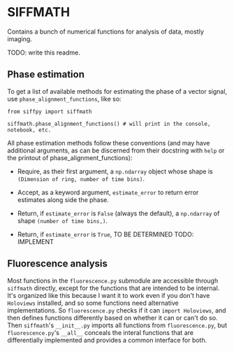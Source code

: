 # SIFFMATH

Contains a bunch of numerical functions for analysis of data, mostly imaging.

TODO: write this readme.

## Phase estimation

To get a list of available methods for estimating the phase of a vector signal, use
`phase_alignment_functions`, like so:

```
from siffpy import siffmath

siffmath.phase_alignment_functions() # will print in the console, notebook, etc.
```

All phase estimation methods follow these conventions (and may have additional arguments,
as can be discerned from their docstring with `help` or the printout of phase_alignment_functions):

- Require, as their first argument, a `np.ndarray` object whose shape is `(Dimension of ring, number of time bins)`.

- Accept, as a keyword argument, `estimate_error` to return error estimates along side the phase.

- Return, if `estimate_error` is `False` (always the default), a `np.ndarray` of shape `(number of time bins,)`.

- Return, if `estimate_error` is `True`, TO BE DETERMINED TODO: IMPLEMENT

## Fluorescence analysis

Most functions in the `fluorescence.py` submodule are accessible through `siffmath` directly, except for the
functions that are intended to be internal. It's organized like this because I want it to work even if you don't
have `Holoviews` installed, and so some functions need alternative implementations. So `fluorescence.py` checks
if it can `import Holoviews`, and then defines functions differently based on whether it can or can't do so.
Then `siffmath`'s `__init__.py` imports all functions from `fluorescence.py`, but `fluorescence.py`'s `__all__`
conceals the interal functions that are differentially implemented and provides a common interface for both.

